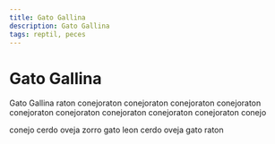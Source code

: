 ```yaml
---
title: Gato Gallina
description: Gato Gallina
tags: reptil, peces
---
```


# Gato Gallina

Gato Gallina raton conejoraton conejoraton conejoraton conejoraton conejoraton conejoraton conejoraton conejoraton conejoraton conejo

conejo cerdo oveja zorro gato leon cerdo oveja gato raton